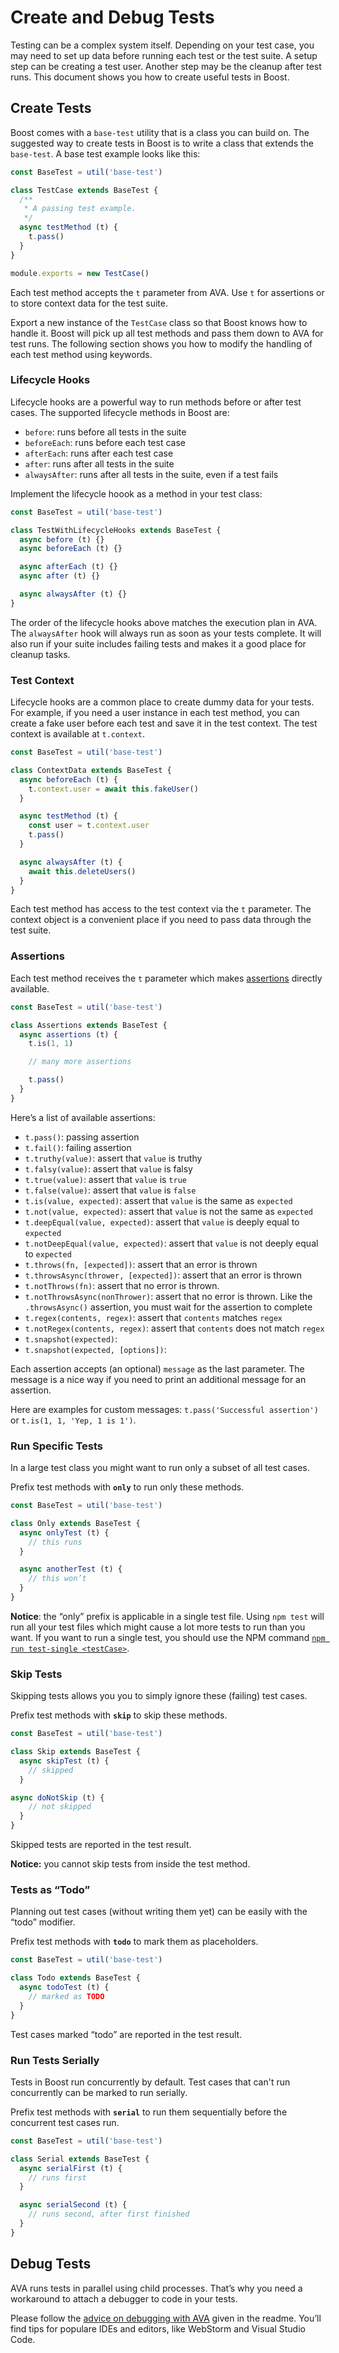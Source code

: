 # Create and Debug Tests
Testing can be a complex system itself. Depending on your test case, you may need to set up data before running each test or the test suite. A setup step can be creating a test user. Another step may be the cleanup after test runs. This document shows you how to create useful tests in Boost.


## Create Tests
Boost comes with a `base-test` utility that is a class you can build on. The suggested way to create tests in Boost is to write a class that extends the `base-test`. A base test example looks like this:

```js
const BaseTest = util('base-test')

class TestCase extends BaseTest {
  /**
   * A passing test example.
   */
  async testMethod (t) {
    t.pass()
  }
}

module.exports = new TestCase()
```

Each test method accepts the `t` parameter from AVA. Use `t` for assertions or to store context data for the test suite.

Export a new instance of the `TestCase` class so that Boost knows how to handle it. Boost will pick up all test methods and pass them down to AVA for test runs. The following section shows you how to modify the handling of each test method using keywords.


### Lifecycle Hooks
Lifecycle hooks are a powerful way to run methods before or after test cases. The supported lifecycle methods in Boost are:

- `before`: runs before all tests in the suite
- `beforeEach`: runs before each test case
- `afterEach`: runs after each test case
- `after`: runs after all tests in the suite
- `alwaysAfter`: runs after all tests in the suite, even if a test fails

Implement the lifecycle hoook as a method in your test class:

```js
const BaseTest = util('base-test')

class TestWithLifecycleHooks extends BaseTest {
  async before (t) {}
  async beforeEach (t) {}

  async afterEach (t) {}
  async after (t) {}

  async alwaysAfter (t) {}
}
```

The order of the lifecycle hooks above matches the execution plan in AVA. The `alwaysAfter` hook will always run as soon as your tests complete. It will also run if your suite includes failing tests and makes it a good place for cleanup tasks.


### Test Context
Lifecycle hooks are a common place to create dummy data for your tests. For example, if you need a user instance in each test method, you can create a fake user before each test and save it in the test context. The test context is available at `t.context`.

```js
const BaseTest = util('base-test')

class ContextData extends BaseTest {
  async beforeEach (t) {
    t.context.user = await this.fakeUser()
  }

  async testMethod (t) {
    const user = t.context.user
    t.pass()
  }

  async alwaysAfter (t) {
    await this.deleteUsers()
  }
}
```

Each test method has access to the test context via the `t` parameter. The context object is a convenient place if you need to pass data through the test suite.


### Assertions
Each test method receives the `t` parameter which makes [assertions](https://github.com/avajs/ava#assertions) directly available.

```js
const BaseTest = util('base-test')

class Assertions extends BaseTest {
  async assertions (t) {
    t.is(1, 1)

    // many more assertions

    t.pass()
  }
}
```

Here’s a list of available assertions:

- `t.pass()`: passing assertion
- `t.fail()`: failing assertion
- `t.truthy(value)`: assert that `value` is truthy
- `t.falsy(value)`: assert that `value` is falsy
- `t.true(value)`: assert that `value` is `true`
- `t.false(value)`: assert that `value` is `false`
- `t.is(value, expected)`: assert that `value` is the same as `expected`
- `t.not(value, expected)`: assert that `value` is not the same as `expected`
- `t.deepEqual(value, expected)`: assert that `value` is deeply equal to `expected`
- `t.notDeepEqual(value, expected)`: assert that `value` is not deeply equal to `expected`
- `t.throws(fn, [expected])`: assert that an error is thrown
- `t.throwsAsync(thrower, [expected])`: assert that an error is thrown
- `t.notThrows(fn)`: assert that no error is thrown.
- `t.notThrowsAsync(nonThrower)`: assert that no error is thrown. Like the `.throwsAsync()` assertion, you must wait for the assertion to complete
- `t.regex(contents, regex)`: assert that `contents` matches `regex`
- `t.notRegex(contents, regex)`: assert that `contents` does not match `regex`
- `t.snapshot(expected)`:
- `t.snapshot(expected, [options])`:

Each assertion accepts (an optional) `message` as the last parameter. The message is a nice way if you need to print an additional message for an assertion.

Here are examples for custom messages: `t.pass('Successful assertion')` or `t.is(1, 1, 'Yep, 1 is 1')`.


### Run Specific Tests
In a large test class you might want to run only a subset of all test cases.

Prefix test methods with **`only`** to run only these methods.

```js
const BaseTest = util('base-test')

class Only extends BaseTest {
  async onlyTest (t) {
    // this runs
  }

  async anotherTest (t) {
    // this won’t
  }
}
```

**Notice**: the “only” prefix is applicable in a single test file. Using `npm test` will run all your test files which might cause a lot more tests to run than you want. If you want to run a single test, you should use the NPM command [`npm run test-single <testCase>`](/docs/master/testing#run-a-single-test).


### Skip Tests
Skipping tests allows you you to simply ignore these (failing) test cases.

Prefix test methods with **`skip`** to skip these methods.

```js
const BaseTest = util('base-test')

class Skip extends BaseTest {
  async skipTest (t) {
    // skipped
  }

async doNotSkip (t) {
    // not skipped
  }
}
```

Skipped tests are reported in the test result.

**Notice:** you cannot skip tests from inside the test method.


### Tests as “Todo”
Planning out test cases (without writing them yet) can be easily with the “todo” modifier.

Prefix test methods with **`todo`** to mark them as placeholders.

```js
const BaseTest = util('base-test')

class Todo extends BaseTest {
  async todoTest (t) {
    // marked as TODO
  }
}
```

Test cases marked “todo” are reported in the test result.


### Run Tests Serially
Tests in Boost run concurrently by default. Test cases that can't run concurrently can be marked to run serially.

Prefix test methods with **`serial`** to run them sequentially before the concurrent test cases run.

```js
const BaseTest = util('base-test')

class Serial extends BaseTest {
  async serialFirst (t) {
    // runs first
  }

  async serialSecond (t) {
    // runs second, after first finished
  }
}
```


## Debug Tests
AVA runs tests in parallel using child processes. That’s why you need a workaround to attach a debugger to code in your tests.

Please follow the [advice on debugging with AVA](https://github.com/avajs/ava#debugging) given in the readme. You’ll find tips for populare IDEs and editors, like WebStorm and Visual Studio Code.
